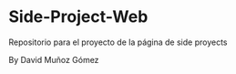 # Side-Project-Web
Repositorio para el proyecto de la página de side proyects

By David Muñoz Gómez

